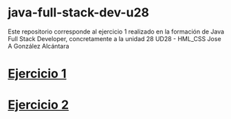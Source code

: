 # java-full-stack-dev-u28
Este repositorio corresponde al ejercicio 1 realizado en la formación de Java Full Stack Developer, concretamente a la unidad 28 UD28 - HML_CSS Jose A González Alcántara

 <h1><a href="/Ejercicio1/index.html">Ejercicio 1</a></h1>
 <h1><a href="/Ejercicio2/index.html">Ejercicio 2</a></h1>